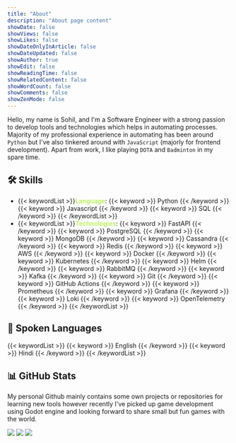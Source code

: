```yaml
---
title: "About"
description: "About page content"
showDate: false
showViews: false
showLikes: false
showDateOnlyInArticle: false
showDateUpdated: false
showAuthor: true
showEdit: false
showReadingTime: false
showRelatedContent: false
showWordCount: false
showComments: false
showZenMode: false
---
```


Hello, my name is Sohil, and I'm a Software Engineer with a strong passion to develop tools and technologies which helps in automating processes.
Majority of my professional experience in automating has been around `Python` but I've also tinkered around with `JavaScript` (majorly for frontend development).
Apart from work, I like playing `DOTA` and `Badminton` in my spare time.
## 🛠️ Skills

- {{< keywordList >}}<b style="color:#bef264">Language</b>: 
{{< keyword >}} Python {{< /keyword >}}
  {{< keyword >}} Javascript {{< /keyword >}}
  {{< keyword >}} SQL {{< /keyword >}}
  {{< /keywordList >}}
- {{< keywordList >}}<b style="color:#bef264">Technologies</b>: 
{{< keyword >}} FastAPI {{< /keyword >}}
  {{< keyword >}} PostgreSQL {{< /keyword >}}
  {{< keyword >}} MongoDB {{< /keyword >}} 
  {{< keyword >}} Cassandra {{< /keyword >}}
  {{< keyword >}} Redis {{< /keyword >}}
  {{< keyword >}} AWS {{< /keyword >}}
  {{< keyword >}} Docker {{< /keyword >}}
  {{< keyword >}} Kubernetes {{< /keyword >}}
  {{< keyword >}} Helm {{< /keyword >}}
  {{< keyword >}} RabbitMQ {{< /keyword >}}
  {{< keyword >}} Kafka {{< /keyword >}}
  {{< keyword >}} Git {{< /keyword >}}
  {{< keyword >}} GitHub Actions {{< /keyword >}}
  {{< keyword >}} Prometheus {{< /keyword >}}
  {{< keyword >}} Grafana {{< /keyword >}}
  {{< keyword >}} Loki {{< /keyword >}}
  {{< keyword >}} OpenTelemetry {{< /keyword >}}
  {{< /keywordList >}}


## 💬 Spoken Languages
{{< keywordList >}}<b style="color:#bef264"></b> 
{{< keyword >}} English {{< /keyword >}}
  {{< keyword >}} Hindi {{< /keyword >}}
  {{< /keywordList >}}


## 📊 GitHub Stats

My personal Github mainly contains some own projects or repositories for learning new tools 
however recently I've picked up game development using Godot engine and looking forward to share
small but fun games with the world.

![](https://github-readme-stats.vercel.app/api?username=khansohil530&theme=monokai&hide_border=false&include_all_commits=false&count_private=false)
![](https://github-readme-streak-stats.herokuapp.com/?user=khansohil530&theme=monokai&hide_border=false)
![](https://github-readme-stats.vercel.app/api/top-langs/?username=khansohil530&theme=monokai&hide_border=false&include_all_commits=false&count_private=false&layout=compact)